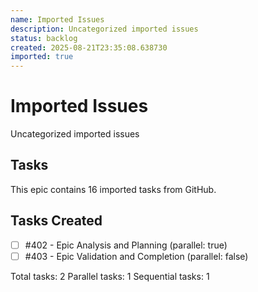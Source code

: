 ```yaml
---
name: Imported Issues
description: Uncategorized imported issues
status: backlog
created: 2025-08-21T23:35:08.638730
imported: true
---
```


# Imported Issues

Uncategorized imported issues

## Tasks

This epic contains 16 imported tasks from GitHub.

## Tasks Created
- [ ] #402 - Epic Analysis and Planning (parallel: true)
- [ ] #403 - Epic Validation and Completion (parallel: false)

Total tasks: 2
Parallel tasks: 1
Sequential tasks: 1
